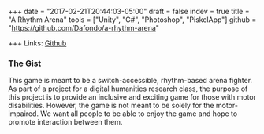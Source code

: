 +++
date = "2017-02-21T20:44:03-05:00"
draft = false
indev = true
title = "A Rhythm Arena"
tools = ["Unity", "C#", "Photoshop", "PiskelApp"]
github = "https://github.com/Dafondo/a-rhythm-arena"

+++
Links: [Github]

### The Gist
This game is meant to be a switch-accessible, rhythm-based arena fighter.
As part of a project for a digital humanities research class, the purpose of
this project is to provide an inclusive and exciting game for those with motor
disabilities. However, the game is not meant to be solely for the motor-impaired.
We want all people to be able to enjoy the game and hope to promote interaction
between them.

[Github]: https://github.com/Dafondo/a-rhythm-arena
